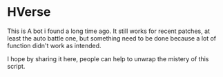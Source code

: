 # HVerse
This is A bot i found a long time ago. It still works for recent patches, at least the auto battle one, but something need to be done because a lot of function didn't work as intended.

I hope by sharing it here, people can help to unwrap the mistery of this script.
